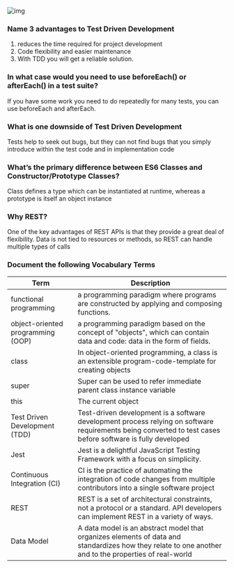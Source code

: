 ![img](https://upload.wikimedia.org/wikipedia/commons/thumb/2/20/Middleware_Schema.svg/220px-Middleware_Schema.svg.png)

### Name 3 advantages to Test Driven Development
1. reduces the time required for project development
2. Code flexibility and easier maintenance
3. With TDD you will get a reliable solution.

### In what case would you need to use beforeEach() or afterEach() in a test suite?
If you have some work you need to do repeatedly for many tests, you can use beforeEach and afterEach.
### What is one downside of Test Driven Development
Tests help to seek out bugs, but they can not find bugs that you simply introduce within the test code and in implementation code
### What’s the primary difference between ES6 Classes and Constructor/Prototype Classes?
Class defines a type which can be instantiated at runtime, whereas a prototype is itself an object instance
### Why REST?
One of the key advantages of REST APIs is that they provide a great deal of flexibility. Data is not tied to resources or methods, so REST can handle multiple types of calls

### Document the following Vocabulary Terms

|Term|Description|
|----|----|
|functional programming| a programming paradigm where programs are constructed by applying and composing functions. |
|object-oriented programming (OOP)|  a programming paradigm based on the concept of "objects", which can contain data and code: data in the form of fields. |
|class| In object-oriented programming, a class is an extensible program-code-template for creating objects |
|super|Super can be used to refer immediate parent class instance variable |
|this| The current object |
|Test Driven Development (TDD)| Test-driven development is a software development process relying on software requirements being converted to test cases before software is fully developed |
|Jest| Jest is a delightful JavaScript Testing Framework with a focus on simplicity. |
|Continuous Integration (CI)| CI is the practice of automating the integration of code changes from multiple contributors into a single software project |
|REST| REST is a set of architectural constraints, not a protocol or a standard. API developers can implement REST in a variety of ways. |
|Data Model| A data model is an abstract model that organizes elements of data and standardizes how they relate to one another and to the properties of real-world |
